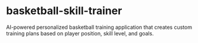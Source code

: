 # basketball-skill-trainer
AI-powered personalized basketball training application that creates custom training plans based on player position, skill level, and goals.
